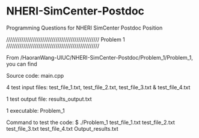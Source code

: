 # NHERI-SimCenter-Postdoc
Programming Questions for NHERI SimCenter Postdoc Position

/////////////////////////////////////////////////
Problem 1
/////////////////////////////////////////////////

From /HaoranWang-UIUC/NHERI-SimCenter-Postdoc/Problem_1/Problem_1, you can find

Source code: main.cpp

4 test input files: test_file_1.txt, test_file_2.txt, test_file_3.txt & test_file_4.txt

1 test output file: results_output.txt

1 executable: Problem_1

Command to test the code: $ ./Problem_1 test_file_1.txt test_file_2.txt test_file_3.txt test_file_4.txt Output_results.txt

